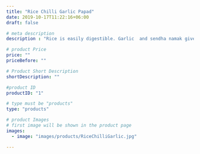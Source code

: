 ```yaml
---
title: "Rice Chilli Garlic Papad"
date: 2019-10-17T11:22:16+06:00
draft: false

# meta description
description : "Rice is easily digestible. Garlic  and sendha namak gives a aid to heart health with a touch of spicy flavour of chilly."

# product Price
price: ""
priceBefore: ""

# Product Short Description
shortDescription: ""

#product ID
productID: "1"

# type must be "products"
type: "products"

# product Images
# first image will be shown in the product page
images:
  - image: "images/products/RiceChilliGarlic.jpg"

---
```

